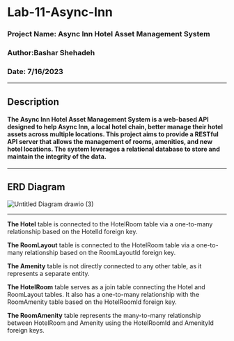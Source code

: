 <h1>Lab-11-Async-Inn</h1> 

### Project Name: Async Inn Hotel Asset Management System

### Author:Bashar Shehadeh
### Date: 7/16/2023

<hr>

<h2>Description</h2>
<h4>The Async Inn Hotel Asset Management System is a web-based API designed to help Async Inn, a local hotel chain, better manage their hotel assets across multiple locations.
  This project aims to provide a RESTful API server that allows the management of rooms, amenities, and new hotel locations.
  The system leverages a relational database to store and maintain the integrity of the data.</h4>

  <hr>
  <h2>ERD Diagram</h2>
  
![Untitled Diagram drawio (3)](https://github.com/bashar-27/Lab11/assets/83985765/f67b9f33-599a-47b9-abc5-78b1bb93135d)

<hr>
<p><b>The Hotel</b> table is connected to the HotelRoom table via a one-to-many relationship based on the HotelId foreign key.

  <b>The RoomLayout</b> table is connected to the HotelRoom table via a one-to-many relationship based on the RoomLayoutId foreign key.

<b>The Amenity</b> table is not directly connected to any other table, as it represents a separate entity.

<b>The HotelRoom</b> table serves as a join table connecting the Hotel and RoomLayout tables. It also has a one-to-many relationship with the RoomAmenity table based on the HotelRoomId foreign key.
 
 <b>The RoomAmenity</b> table represents the many-to-many relationship between HotelRoom and Amenity using the HotelRoomId and AmenityId foreign keys.
</p>

